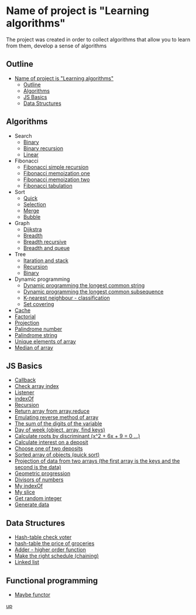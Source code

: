 <a id="up"></a>

# Name of project is "Learning algorithms"
The project was created in order to collect algorithms that allow you to learn from them, develop a sense of algorithms

<!-- ## remark -->

## Outline
- [Name of project is "Learning algorithms"](#name-of-project-is-learning-algorithms)
  - [Outline](#outline)
  - [Algorithms](#algorithms)
  - [JS Basics](#js-basics)
  - [Data Structures](#data-structures)


## Algorithms
- Search
  - [Binary](https://github.com/Dimaggio-IT/algorithms/blob/master/search/binary-search.js)
  - [Binary recursion](https://github.com/Dimaggio-IT/algorithms/blob/search/master/binary-search-recursive.js)
  - [Linear](https://github.com/Dimaggio-IT/algorithms/blob/master/search/linear-search.js)
- Fibonacci
  - [Fibonacci simple recursion](https://github.com/Dimaggio-IT/algorithms/blob/master/fibonacci/simple-recursion-fibonacci.js)
  - [Fibonacci memoization one](https://github.com/Dimaggio-IT/algorithms/blob/master/fibonacci/memoization-fibonacci-one.js)
  - [Fibonacci memoization two](https://github.com/Dimaggio-IT/algorithms/blob/master/fibonacci/memoization-fibonacci-two.js)
  - [Fibonacci tabulation](https://github.com/Dimaggio-IT/algorithms/blob/master/fibonacci/tabulation-fibonacci.js)
- Sort
  - [Quick](https://github.com/Dimaggio-IT/algorithms/blob/master/sort/quick-sort.js)
  - [Selection](https://github.com/Dimaggio-IT/algorithms/blob/master/sort/selection-sort.js)
  - [Merge](https://github.com/Dimaggio-IT/algorithms/blob/master/sort/merge-sort.js)
  - [Bubble](https://github.com/Dimaggio-IT/algorithms/blob/master/sort/bubble-sort.js)
- Graph
  - [Dijkstra](https://github.com/Dimaggio-IT/algorithms/blob/master/graph/dijkstra-two.js)
  - [Breadth](https://github.com/Dimaggio-IT/algorithms/blob/master/graph/breadth-first-search.js)
  - [Breadth recursive](https://github.com/Dimaggio-IT/algorithms/blob/master/graph/breadth-first-search-recursive.js)
  - [Breadth and queue](https://github.com/Dimaggio-IT/algorithms/blob/master/graph/breadth-queue.js)
- Tree
  - [Itaration and stack](https://github.com/Dimaggio-IT/algorithms/blob/master/tree/tree-iteration.js)
  - [Recursion](https://github.com/Dimaggio-IT/algorithms/blob/master/tree/tree-recursion.js)
  - [Binary](https://github.com/Dimaggio-IT/algorithms/blob/master/tree/binary.js)
- Dynamic programming
  - [Dynamic programming the longest common string](https://github.com/Dimaggio-IT/algorithms/blob/master/dp-longest-common-string-terminal.js)
  - [Dynamic programming the longest common subsequence](https://github.com/Dimaggio-IT/algorithms/blob/master/dp-longest-common-subsequence-terminal.js)
  - [K-nearest neighbour - classification](https://github.com/Dimaggio-IT/algorithms/blob/master/knn-classification-simple-pythagoras.js)
  - [Set covering](https://github.com/Dimaggio-IT/algorithms/blob/master/set-covering.js)
- [Cache](https://github.com/Dimaggio-IT/algorithms/blob/master/cache.js)
- [Factorial](https://github.com/Dimaggio-IT/algorithms/blob/master/factorial.js)
- [Projection](https://github.com/Dimaggio-IT/algorithms/blob/master/projection.js)
- [Palindrome number](https://github.com/Dimaggio-IT/algorithms/blob/master/palindrome-number.js)
- [Palindrome string](https://github.com/Dimaggio-IT/algorithms/blob/master/palindrome-string.js)
- [Unique elements of array](https://github.com/Dimaggio-IT/algorithms/blob/master/unique-elements-of-array.js)
- [Median of array](https://github.com/Dimaggio-IT/algorithms/blob/master/median-of-array.js)

## JS Basics
- [Callback](https://github.com/Dimaggio-IT/algorithms/blob/master/callback-clg-bind.js)
- [Check array index](https://github.com/Dimaggio-IT/algorithms/blob/master/check-array-index.js)
- [Listener](https://github.com/Dimaggio-IT/algorithms/blob/master/listener.js)
- [indexOf](https://github.com/Dimaggio-IT/algorithms/blob/master/indexOf.js)
- [Recursion](https://github.com/Dimaggio-IT/algorithms/blob/master/recursion.js)
- [Return array from array.reduce](https://github.com/Dimaggio-IT/algorithms/blob/master/return-array-from-reduce-min-max.js)
- [Emulating reverse method of array](https://github.com/Dimaggio-IT/algorithms/blob/master/emulating-reverse-method-of-array.js)
- [The sum of the digits of the variable](https://github.com/Dimaggio-IT/algorithms/blob/master/sum-of-digits.js)
- [Day of week (object, array, find keys)](https://github.com/Dimaggio-IT/algorithms/blob/master/day-of-week.js)
- [Calculate roots by discriminant (x^2 + 6x + 9 = 0 ...)](https://github.com/Dimaggio-IT/algorithms/blob/master/calculate-roots.js)
- [Calculate interest on a deposit](https://github.com/Dimaggio-IT/algorithms/blob/master/calculate-deposite.js)
- [Choose one of two deposits](https://github.com/Dimaggio-IT/algorithms/blob/master/get-profitable-deposit.js)
- [Sorted array of objects (quick sort)](https://github.com/Dimaggio-IT/algorithms/blob/master/get-sorted-array-of-objects.js)
- [Projection of data from two arrays (the first array is the keys and the second is the data)](https://github.com/Dimaggio-IT/algorithms/blob/master/get-data-array-of-keys-and-array-of-values.js)
- [Geometric progression](https://github.com/Dimaggio-IT/algorithms/blob/master/geometric-progression.js)
- [Divisors of numbers](https://github.com/Dimaggio-IT/algorithms/blob/master/divisors-of-number.js)
- [My indexOf](https://github.com/Dimaggio-IT/algorithms/blob/master/my-index-of.js)
- [My slice](https://github.com/Dimaggio-IT/algorithms/blob/master/my-slice.js)
- [Get random integer](https://github.com/Dimaggio-IT/algorithms/blob/master/get-random-integer.js)
- [Generate data](https://github.com/Dimaggio-IT/algorithms/blob/master/generate-data.js)
<!-- - Map
  - []()
- Set
  - []() -->

## Data Structures
- [Hash-table check voter](https://github.com/Dimaggio-IT/algorithms/blob/master/hash-table-check-voter.js)
- [hash-table the price of groceries](https://github.com/Dimaggio-IT/algorithms/blob/master/hash-table-price-of-groceries.js)
- [Adder - higher order function](https://github.com/Dimaggio-IT/algorithms/blob/master/hof-adder.js)
- [Make the right schedule (chaining)](https://github.com/Dimaggio-IT/algorithms/blob/master/chaining-schedule.js)
- [Linked list](https://github.com/Dimaggio-IT/algorithms/blob/master/linked-list.js)

## Functional programming
- [Maybe functor](https://github.com/Dimaggio-IT/algorithms/blob/master/maybe.js)

[up](#up)

